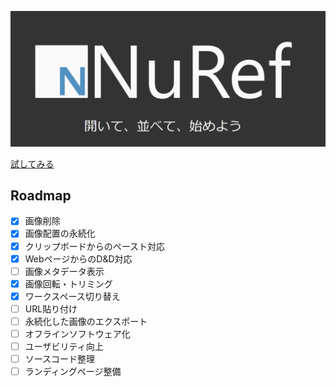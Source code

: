 ![EyeCatch](https://github.com/kznrluk/nuref/blob/main/docs/eyecatch.png?raw=true)

[試してみる](https://nuref.app)

## Roadmap

- [x] 画像削除
- [x] 画像配置の永続化
- [x] クリップボードからのペースト対応
- [x] WebページからのD&D対応
- [ ] 画像メタデータ表示
- [x] 画像回転・トリミング
- [x] ワークスペース切り替え
- [ ] URL貼り付け
- [ ] 永続化した画像のエクスポート
- [ ] オフラインソフトウェア化
- [ ] ユーザビリティ向上
- [ ] ソースコード整理
- [ ] ランディングページ整備